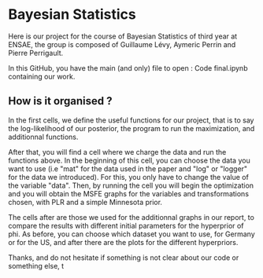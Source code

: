 # Bayesian Statistics

Here is our project for the course of Bayesian Statistics of third year at ENSAE, the group is composed of Guillaume Lévy, Aymeric Perrin and Pierre Perrigault.

In this GitHub, you have the main (and only) file to open : Code final.ipynb containing our work. 

## How is it organised ?

In the first cells, we define the useful functions for our project, that is to say the log-likelihood of our posterior, the program to run the maximization, and additionnal functions. 

After that, you will find a cell where we charge the data and run the functions above. In the beginning of this cell, you can choose the data you want to use (i.e "mat" for the data used in the paper and "log" or "logger" for the data we introduced). For this, you only have to change the value of the variable "data". Then, by running the cell you will begin the optimization and you will obtain the MSFE graphs for the variables and transformations chosen, with PLR and a simple Minnesota prior. 

The cells after are those we used for the additionnal graphs in our report, to compare the results with different initial parameters for the hyperprior of phi. As before, you can choose which dataset you want to use, for Germany or for the US, and after there are the plots for the different hyperpriors. 

Thanks, and do not hesitate if something is not clear about our code or something else, t
